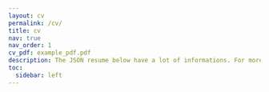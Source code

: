 ```yaml
---
layout: cv
permalink: /cv/
title: cv
nav: true
nav_order: 1
cv_pdf: example_pdf.pdf
description: The JSON resume below have a lot of informations. For more concise informations, see the PDF.
toc:
  sidebar: left
---
```

